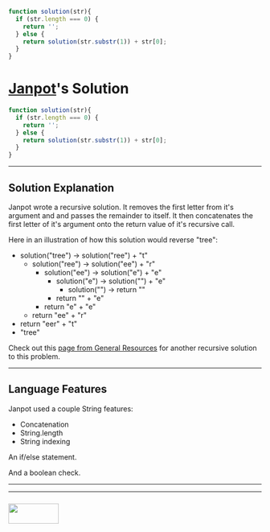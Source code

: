 ```js
function solution(str){
  if (str.length === 0) {
    return '';
  } else {
    return solution(str.substr(1)) + str[0];
  }
}
```
# [Janpot](https://www.codewars.com/users/janpot)'s Solution

```js
function solution(str){
  if (str.length === 0) {
    return '';
  } else {
    return solution(str.substr(1)) + str[0];
  }
}
```
---

## Solution Explanation

Janpot wrote a recursive solution.  It removes the first letter from it's argument and and passes the remainder to itself. It then concatenates the first letter of it's argument onto the return value of it's recursive call. 

Here in an illustration of how this solution would reverse "tree":
* solution("tree") -> solution("ree") + "t" 
  * solution("ree") -> solution("ee") + "r"
    * solution("ee") -> solution("e") + "e"
      * solution("e") -> solution("") + "e"
        * solution("") -> return ""
      * return "" + "e"
    * return "e" + "e"
  * return "ee" + "r"
* return "eer" + "t"
* "tree"

Check out this [page from General Resources](https://elewa-academy.github.io/General-Resources/cs-101/recursion.html) for another recursive solution to this problem.

---

## Language Features

Janpot used a couple String features:
* Concatenation
* String.length
* String indexing

An if/else statement.

And a boolean check.


___
___
### <a href="http://elewa.education/blog" target="_blank"><img src="https://user-images.githubusercontent.com/18554853/34921062-506450ae-f97d-11e7-875f-6feeb26ad72d.png" width="100" height="40"/></a>
